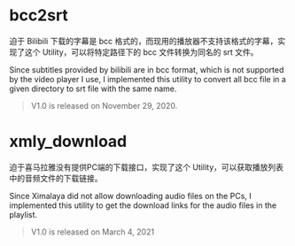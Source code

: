 # bcc2srt

迫于 Bilibili 下载的字幕是 bcc 格式的，而现用的播放器不支持该格式的字幕，实现了这个 Utility，可以将特定路径下的 bcc 文件转换为同名的 srt 文件。

Since subtitles provided by bilibili are in bcc format, which is not supported by the video player I use, I implemented this utility to convert all bcc file in a given directory to srt file with the same name.

> V1.0 is released on November 29, 2020.

# xmly_download

迫于喜马拉雅没有提供PC端的下载接口，实现了这个 Utility，可以获取播放列表中的音频文件的下载链接。

Since Ximalaya did not allow downloading audio files on the PCs, I implemented this utility to get the download links for the audio files in the playlist.

> V1.0 is released on March 4, 2021
